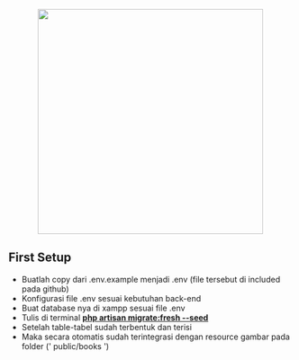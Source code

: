 <p align="center"><a href="https://laravel.com" target="_blank"><img src="https://raw.githubusercontent.com/laravel/art/master/logo-lockup/5%20SVG/2%20CMYK/1%20Full%20Color/laravel-logolockup-cmyk-red.svg" width="400"></a></p>

## First Setup
- Buatlah copy dari .env.example menjadi .env (file tersebut di included pada github)
- Konfigurasi file .env sesuai kebutuhan back-end 
- Buat database nya di xampp sesuai file .env
- Tulis di terminal **[php artisan migrate:fresh --seed](https://laravel.com/docs/8.x/seeding#running-seeders/)**
- Setelah table-tabel sudah terbentuk dan terisi 
- Maka secara otomatis sudah terintegrasi dengan resource gambar pada folder (' public/books ')
